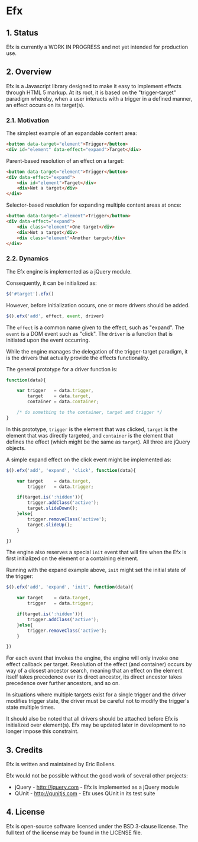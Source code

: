 # Efx

## 1. Status

Efx is currently a WORK IN PROGRESS and not yet intended for production use.

## 2. Overview

Efx is a Javascript library designed to make it easy to implement effects 
through HTML 5 markup. At its root, it is based on the "trigger-target" 
paradigm whereby, when a user interacts with a trigger in a defined manner, an 
effect occurs on its target(s).

### 2.1. Motivation

The simplest example of an expandable content area:

```html
<button data-target="element">Trigger</button>
<div id="element" data-effect="expand">Target</div>
```

Parent-based resolution of an effect on a target:

```html
<button data-target="element">Trigger</button>
<div data-effect="expand">
    <div id="element">Target</div>
    <div>Not a target</div>
</div>
```

Selector-based resolution for expanding multiple content areas at once:

```html
<button data-target=".element">Trigger</button>
<div data-effect="expand">
    <div class="element">One target</div>
    <div>Not a target</div>
    <div class="element">Another target</div>
</div>
```

### 2.2. Dynamics

The Efx engine is implemented as a jQuery module.

Consequently, it can be initialized as:

```js
$('#target').efx()
```

However, before initialization occurs, one or more drivers should be added.

```js
$().efx('add', effect, event, driver)
```

The `effect` is a common name given to the effect, such as "expand". The 
`event` is a DOM event such as "click". The `driver` is a function that is 
initiated upon the event occurring.

While the engine manages the delegation of the trigger-target paradigm, it is 
the drivers that actually provide the effects functionality.

The general prototype for a driver function is:

```js
function(data){

    var trigger   = data.trigger,
        target    = data.target,
        container = data.container;

    /* do something to the container, target and trigger */
}
```

In this prototype, `trigger` is the element that was clicked, `target` is the
element that was directly targeted, and `container` is the element that defines
the effect (which might be the same as `target`). All three are jQuery objects.

A simple expand effect on the click event might be implemented as:

```js
$().efx('add', 'expand', 'click', function(data){

    var target    = data.target,
        trigger   = data.trigger;

    if(target.is(':hidden')){
        trigger.addClass('active');
        target.slideDown();
    }else{
        trigger.removeClass('active');
        target.slideUp();
    }

})
```

The engine also reserves a special `init` event that will fire when the Efx is 
first initialized on the element or a containing element.

Running with the expand example above, `init` might set the initial state of 
the trigger:

```js
$().efx('add', 'expand', 'init', function(data){

    var target    = data.target,
        trigger   = data.trigger;

    if(target.is(':hidden')){
        trigger.addClass('active');
    }else{
        trigger.removeClass('active');
    }

})
```

For each event that invokes the engine, the engine will only invoke one effect 
callback per target. Resolution of the effect (and container) occurs by way of 
a closest ancestor search, meaning that an effect on the element itself takes
precedence over its direct ancestor, its direct ancestor takes precedence over 
further ancestors, and so on.

In situations where multiple targets exist for a single trigger and the driver 
modifies trigger state, the driver must be careful not to modify the trigger's 
state multiple times.

It should also be noted that all drivers should be attached before Efx is 
initialized over element(s). Efx may be updated later in development to no 
longer impose this constraint.

## 3. Credits

Efx is written and maintained by Eric Bollens.

Efx would not be possible without the good work of several other projects:

* jQuery - http://jquery.com - Efx is implemented as a jQuery module
* QUnit - http://qunitjs.com - Efx uses QUnit in its test suite

## 4. License

Efx is open-source software licensed under the BSD 3-clause license. The full 
text of the license may be found in the LICENSE file.
